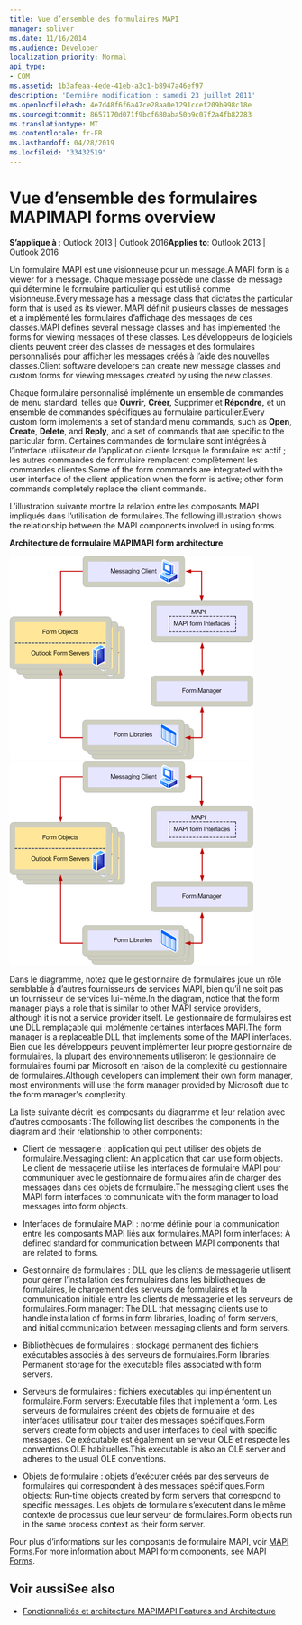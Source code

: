 ```yaml
---
title: Vue d’ensemble des formulaires MAPI
manager: soliver
ms.date: 11/16/2014
ms.audience: Developer
localization_priority: Normal
api_type:
- COM
ms.assetid: 1b3afeaa-4ede-41eb-a3c1-b8947a46ef97
description: 'Derniére modification : samedi 23 juillet 2011'
ms.openlocfilehash: 4e7d48f6f6a47ce28aa0e1291ccef209b998c18e
ms.sourcegitcommit: 8657170d071f9bcf680aba50b9c07f2a4fb82283
ms.translationtype: MT
ms.contentlocale: fr-FR
ms.lasthandoff: 04/28/2019
ms.locfileid: "33432519"
---
```

# <a name="mapi-forms-overview"></a><span data-ttu-id="2bcd3-103">Vue d’ensemble des formulaires MAPI</span><span class="sxs-lookup"><span data-stu-id="2bcd3-103">MAPI forms overview</span></span>
  
<span data-ttu-id="2bcd3-104">**S’applique à** : Outlook 2013 | Outlook 2016</span><span class="sxs-lookup"><span data-stu-id="2bcd3-104">**Applies to**: Outlook 2013 | Outlook 2016</span></span> 
  
<span data-ttu-id="2bcd3-105">Un formulaire MAPI est une visionneuse pour un message.</span><span class="sxs-lookup"><span data-stu-id="2bcd3-105">A MAPI form is a viewer for a message.</span></span> <span data-ttu-id="2bcd3-106">Chaque message possède une classe de message qui détermine le formulaire particulier qui est utilisé comme visionneuse.</span><span class="sxs-lookup"><span data-stu-id="2bcd3-106">Every message has a message class that dictates the particular form that is used as its viewer.</span></span> <span data-ttu-id="2bcd3-107">MAPI définit plusieurs classes de messages et a implémenté les formulaires d’affichage des messages de ces classes.</span><span class="sxs-lookup"><span data-stu-id="2bcd3-107">MAPI defines several message classes and has implemented the forms for viewing messages of these classes.</span></span> <span data-ttu-id="2bcd3-108">Les développeurs de logiciels clients peuvent créer des classes de messages et des formulaires personnalisés pour afficher les messages créés à l’aide des nouvelles classes.</span><span class="sxs-lookup"><span data-stu-id="2bcd3-108">Client software developers can create new message classes and custom forms for viewing messages created by using the new classes.</span></span>
  
<span data-ttu-id="2bcd3-109">Chaque formulaire personnalisé implémente un ensemble de commandes de menu standard, telles que **Ouvrir,** **Créer,** Supprimer et **Répondre,** et un ensemble de commandes spécifiques au formulaire particulier.</span><span class="sxs-lookup"><span data-stu-id="2bcd3-109">Every custom form implements a set of standard menu commands, such as **Open**, **Create**, **Delete**, and **Reply**, and a set of commands that are specific to the particular form.</span></span> <span data-ttu-id="2bcd3-110">Certaines commandes de formulaire sont intégrées à l’interface utilisateur de l’application cliente lorsque le formulaire est actif ; les autres commandes de formulaire remplacent complètement les commandes clientes.</span><span class="sxs-lookup"><span data-stu-id="2bcd3-110">Some of the form commands are integrated with the user interface of the client application when the form is active; other form commands completely replace the client commands.</span></span> 
  
<span data-ttu-id="2bcd3-111">L’illustration suivante montre la relation entre les composants MAPI impliqués dans l’utilisation de formulaires.</span><span class="sxs-lookup"><span data-stu-id="2bcd3-111">The following illustration shows the relationship between the MAPI components involved in using forms.</span></span> 
  
<span data-ttu-id="2bcd3-112">**Architecture de formulaire MAPI**</span><span class="sxs-lookup"><span data-stu-id="2bcd3-112">**MAPI form architecture**</span></span>
  
<span data-ttu-id="2bcd3-113">![Architecture de formulaire MAPI - Architecture](media/forms01.gif "de formulaire MAPI")</span><span class="sxs-lookup"><span data-stu-id="2bcd3-113">![MAPI form architecture](media/forms01.gif "MAPI form architecture")</span></span>
  
<span data-ttu-id="2bcd3-114">Dans le diagramme, notez que le gestionnaire de formulaires joue un rôle semblable à d’autres fournisseurs de services MAPI, bien qu’il ne soit pas un fournisseur de services lui-même.</span><span class="sxs-lookup"><span data-stu-id="2bcd3-114">In the diagram, notice that the form manager plays a role that is similar to other MAPI service providers, although it is not a service provider itself.</span></span> <span data-ttu-id="2bcd3-115">Le gestionnaire de formulaires est une DLL remplaçable qui implémente certaines interfaces MAPI.</span><span class="sxs-lookup"><span data-stu-id="2bcd3-115">The form manager is a replaceable DLL that implements some of the MAPI interfaces.</span></span> <span data-ttu-id="2bcd3-116">Bien que les développeurs peuvent implémenter leur propre gestionnaire de formulaires, la plupart des environnements utiliseront le gestionnaire de formulaires fourni par Microsoft en raison de la complexité du gestionnaire de formulaires.</span><span class="sxs-lookup"><span data-stu-id="2bcd3-116">Although developers can implement their own form manager, most environments will use the form manager provided by Microsoft due to the form manager's complexity.</span></span>
  
<span data-ttu-id="2bcd3-117">La liste suivante décrit les composants du diagramme et leur relation avec d’autres composants :</span><span class="sxs-lookup"><span data-stu-id="2bcd3-117">The following list describes the components in the diagram and their relationship to other components:</span></span>
  
- <span data-ttu-id="2bcd3-118">Client de messagerie : application qui peut utiliser des objets de formulaire.</span><span class="sxs-lookup"><span data-stu-id="2bcd3-118">Messaging client: An application that can use form objects.</span></span> <span data-ttu-id="2bcd3-119">Le client de messagerie utilise les interfaces de formulaire MAPI pour communiquer avec le gestionnaire de formulaires afin de charger des messages dans des objets de formulaire.</span><span class="sxs-lookup"><span data-stu-id="2bcd3-119">The messaging client uses the MAPI form interfaces to communicate with the form manager to load messages into form objects.</span></span>
    
- <span data-ttu-id="2bcd3-120">Interfaces de formulaire MAPI : norme définie pour la communication entre les composants MAPI liés aux formulaires.</span><span class="sxs-lookup"><span data-stu-id="2bcd3-120">MAPI form interfaces: A defined standard for communication between MAPI components that are related to forms.</span></span>
    
- <span data-ttu-id="2bcd3-121">Gestionnaire de formulaires : DLL que les clients de messagerie utilisent pour gérer l’installation des formulaires dans les bibliothèques de formulaires, le chargement des serveurs de formulaires et la communication initiale entre les clients de messagerie et les serveurs de formulaires.</span><span class="sxs-lookup"><span data-stu-id="2bcd3-121">Form manager: The DLL that messaging clients use to handle installation of forms in form libraries, loading of form servers, and initial communication between messaging clients and form servers.</span></span>
    
- <span data-ttu-id="2bcd3-122">Bibliothèques de formulaires : stockage permanent des fichiers exécutables associés à des serveurs de formulaires.</span><span class="sxs-lookup"><span data-stu-id="2bcd3-122">Form libraries: Permanent storage for the executable files associated with form servers.</span></span>
    
- <span data-ttu-id="2bcd3-123">Serveurs de formulaires : fichiers exécutables qui implémentent un formulaire.</span><span class="sxs-lookup"><span data-stu-id="2bcd3-123">Form servers: Executable files that implement a form.</span></span> <span data-ttu-id="2bcd3-124">Les serveurs de formulaires créent des objets de formulaire et des interfaces utilisateur pour traiter des messages spécifiques.</span><span class="sxs-lookup"><span data-stu-id="2bcd3-124">Form servers create form objects and user interfaces to deal with specific messages.</span></span> <span data-ttu-id="2bcd3-125">Ce exécutable est également un serveur OLE et respecte les conventions OLE habituelles.</span><span class="sxs-lookup"><span data-stu-id="2bcd3-125">This executable is also an OLE server and adheres to the usual OLE conventions.</span></span>
    
- <span data-ttu-id="2bcd3-126">Objets de formulaire : objets d’exécuter créés par des serveurs de formulaires qui correspondent à des messages spécifiques.</span><span class="sxs-lookup"><span data-stu-id="2bcd3-126">Form objects: Run-time objects created by form servers that correspond to specific messages.</span></span> <span data-ttu-id="2bcd3-127">Les objets de formulaire s’exécutent dans le même contexte de processus que leur serveur de formulaires.</span><span class="sxs-lookup"><span data-stu-id="2bcd3-127">Form objects run in the same process context as their form server.</span></span>
    
<span data-ttu-id="2bcd3-128">Pour plus d’informations sur les composants de formulaire MAPI, voir [MAPI Forms](mapi-forms.md).</span><span class="sxs-lookup"><span data-stu-id="2bcd3-128">For more information about MAPI form components, see [MAPI Forms](mapi-forms.md).</span></span>
  
## <a name="see-also"></a><span data-ttu-id="2bcd3-129">Voir aussi</span><span class="sxs-lookup"><span data-stu-id="2bcd3-129">See also</span></span>

- [<span data-ttu-id="2bcd3-130">Fonctionnalités et architecture MAPI</span><span class="sxs-lookup"><span data-stu-id="2bcd3-130">MAPI Features and Architecture</span></span>](mapi-features-and-architecture.md)


